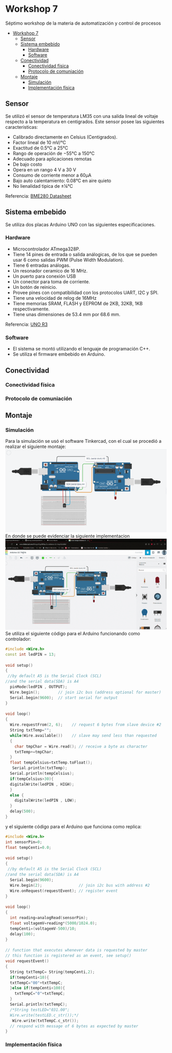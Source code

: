# Workshop 7
Séptimo workshop de la materia de automatización y control de procesos

- [Workshop 7](#workshop-7)
  - [Sensor](#sensor)
  - [Sistema embebido](#sistema-embebido)
    - [Hardware](#hardware)
    - [Software](#software)
  - [Conectividad](#conectividad)
    - [Conectividad física](#conectividad-física)
    - [Protocolo de comuniación](#protocolo-de-comuniación)
  - [Montaje](#montaje)
    - [Simulación](#simulación)
    - [Implementación física](#implementación-física)

## Sensor
Se utilizó el sensor de temperatura LM35 con una salida lineal de voltaje respecto a la temperatura en centigrados. Este sensor posee las siguientes caracteristicas: 
- Calibrado directamente en Celsius (Centigrados).
- Factor lineal de 10 mV/°C
- Exactitud de 0.5°C a 25°C
- Rango de operación de −55°C a 150°C
- Adecuado para aplicaciones remotas
- De bajo costo
- Opera en un rango 4 V a 30 V
- Consumo de corriente menor a 60μA
- Bajo auto calentamiento: 0.08°C en aire quieto
- No lienalidad tipica de ±¼°C

Referencia: [BME280 Datasheet](https://itbrainpower.net/downloadables/BST-BME280-DS002-1509607.pdf) 
## Sistema embebido
Se utiliza dos placas Arduino UNO con las siguientes especificaciones.
### Hardware
- Microcontrolador ATmega328P.
- Tiene 14 pines de entrada o salida análogicas, de los que se pueden usar 6 como salidas PWM (Pulse Width Modulation).
- Tiene 6 entradas análogas.
- Un resonador ceramico de 16 MHz.
- Un puerto para conexión USB
- Un conector para toma de corriente.
- Un botón de reinicio.
- Provee pines con compatibilidad con los protocolos UART, I2C y SPI.
- Tiene una velocidad de relog de 16MHz
- Tiene memorias SRAM, FLASH y EEPROM de 2KB, 32KB, 1KB respectivamente.
- Tiene unas dimensiones de 53.4 mm por 68.6 mm. 

Referencia: [UNO R3](https://docs.arduino.cc/hardware/uno-rev3)  
### Software
- El sistema se montó utilizando el lenguaje de programación C++.
- Se utiliza el firmware embebido en Arduino.
## Conectividad
### Conectividad física
### Protocolo de comuniación
## Montaje
### Simulación
Para la simulación se usó el software Tinkercad, con el cual se procedió a realizar el siguiente montaje:
![conexión circuito](Conexion.png)
En donde se puede evidenciar la siguiente implementacion
![simulacion](Simulacion.gif)
Se utiliza el siguiente código para el Arduino funcionando como controlador:
```c++
#include <Wire.h>
const int ledPIN = 13;

void setup()
{
 //by default A5 is the Serial Clock (SCL) 
//and the serial data(SDA) is A4
  pinMode(ledPIN , OUTPUT);
  Wire.begin();        // join i2c bus (address optional for master)
  Serial.begin(9600);  // start serial for output
}

void loop()
{
  Wire.requestFrom(2, 6);    // request 6 bytes from slave device #2
  String txtTemp="";
  while(Wire.available())    // slave may send less than requested
  {
    char tmpChar = Wire.read(); // receive a byte as character
    txtTemp+=tmpChar;
  }
  float tempCelsius=txtTemp.toFloat();
   Serial.println(txtTemp);
  Serial.println(tempCelsius);
  if(tempCelsius>30){
  digitalWrite(ledPIN , HIGH);  
  }
  else {
    digitalWrite(ledPIN , LOW); 
  }
  delay(500);
}
```
y el siguiente código para el Arduino que funciona como replica: 
```c++
#include <Wire.h>
int sensorPin=0;
float tempCenti=0.0;

void setup()
{
 //by default A5 is the Serial Clock (SCL) 
//and the serial data(SDA) is A4
  Serial.begin(9600);
  Wire.begin(2);                // join i2c bus with address #2
  Wire.onRequest(requestEvent); // register event
}

void loop()
{
  int reading=analogRead(sensorPin);
  float voltagemV=reading*(5000/1024.0);
  tempCenti=(voltagemV-500)/10;
  delay(100);
}

// function that executes whenever data is requested by master
// this function is registered as an event, see setup()
void requestEvent()
{
  String txtTempC= String(tempCenti,2);
  if(tempCenti<10){
  txtTempC="00"+txtTempC;
  }else if(tempCenti<100){
    txtTempC="0"+txtTempC;
  }
  Serial.println(txtTempC);
  /*String testLED="031.00";
  Wire.write(testLED.c_str());*/
   Wire.write(txtTempC.c_str());
  // respond with message of 6 bytes as expected by master
}
```
### Implementación física
